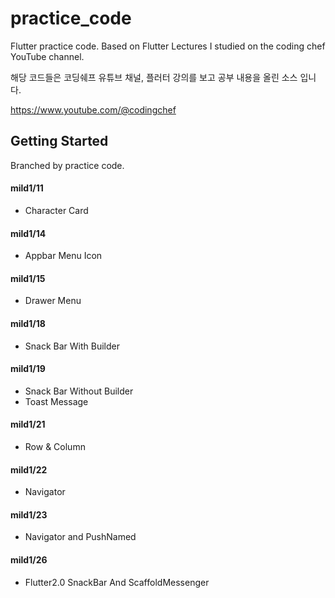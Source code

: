 # practice_code

Flutter practice code.
Based on Flutter Lectures I studied on the coding chef YouTube channel.

해당 코드들은 코딩쉐프 유튜브 채널, 플러터 강의를 보고 공부 내용을 올린 소스 입니다.

https://www.youtube.com/@codingchef

## Getting Started
Branched by practice code.

#### mild1/11 <br>
* Character Card

#### mild1/14 <br>
* Appbar Menu Icon

#### mild1/15 <br>
* Drawer Menu

#### mild1/18 <br>
* Snack Bar With Builder

#### mild1/19 <br>
* Snack Bar Without Builder
* Toast Message

#### mild1/21 <br>
* Row & Column

#### mild1/22 <br>
* Navigator

#### mild1/23 <br>
* Navigator and PushNamed

#### mild1/26 <br>
* Flutter2.0 SnackBar And ScaffoldMessenger